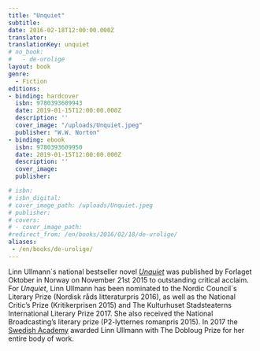 ```yaml
---
title: "Unquiet"
subtitle:
date: 2016-02-18T12:00:00.000Z
translator:
translationKey: unquiet
# no_book:
#   - de-urolige
layout: book
genre:  
  - Fiction
editions:
- binding: hardcover
  isbn: 9780393609943
  date: 2019-01-15T12:00:00.000Z
  description: ''
  cover_image: "/uploads/Unquiet.jpeg"
  publisher: "W.W. Norton"
- binding: ebook
  isbn: 9780393609950
  date: 2019-01-15T12:00:00.000Z
  description: ''
  cover_image: 
  publisher: 

# isbn:
# isbn_digital:
# cover_image_path: /uploads/Unquiet.jpeg
# publisher:
# covers:
# - cover_image_path:
#redirect_from: /en/books/2016/02/18/de-urolige/
aliases:
 - /en/books/de-urolige/
--- 
```

Linn Ullmann´s national bestseller novel [*Unquiet*](/en/books/unquiet/) was published by Forlaget Oktober in Norway on November 21st 2015 to outstanding critical acclaim. For *Unquiet*, Linn Ullmann has been nominated to the Nordic Council´s Literary Prize (Nordisk råds litteraturpris 2016), as well as the National Critic’s Prize (Kritikerprisen 2015) and The Kulturhuset Stadsteaterns International Literary Prize 2017. She also received the National Broadcasting’s literary prize (P2-lytternes romanpris 2015). In 2017 the [Swedish Academy](https://en.wikipedia.org/wiki/Swedish_Academy) awarded Linn Ullmann with The Dobloug Prize for her entire body of work.
